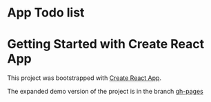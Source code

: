 # App Todo list 

# Getting Started with Create React App

This project was bootstrapped with [Create React App](https://github.com/facebook/create-react-app).


The expanded demo version of the project is in the branch [gh-pages](https://github.com/Sergey-Shar/todo_list_react/tree/gh-pages)

